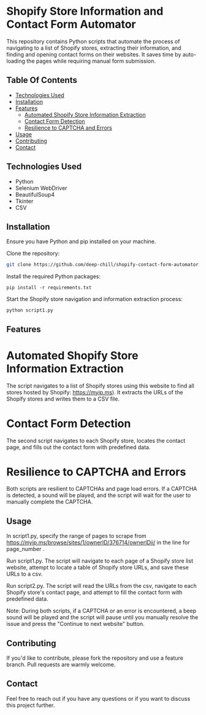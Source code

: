 # Shopify Store Information and Contact Form Automator


This repository contains Python scripts that automate the process of navigating to a list of Shopify stores, extracting their information, and finding and opening contact forms on their websites. It saves time by auto-loading the pages while requiring manual form submission.

## Table Of Contents

- [Technologies Used](#technologies-used)
- [Installation](#installation)
- [Features](#features)
    - [Automated Shopify Store Information Extraction](#automated-shopify-store-information-extraction)
    - [Contact Form Detection](#contact-form-detection)
    - [Resilience to CAPTCHA and Errors](#resilience-to-captcha-and-errors)
- [Usage](#usage)
- [Contributing](#contributing)
- [Contact](#contact)

## Technologies Used

- Python
- Selenium WebDriver
- BeautifulSoup4
- Tkinter
- CSV

## Installation

Ensure you have Python and pip installed on your machine.

Clone the repository:

```sh
git clone https://github.com/deep-chill/shopify-contact-form-automator.git
```
Install the required Python packages:
```
pip install -r requirements.txt
```
Start the Shopify store navigation and information extraction process:
```
python script1.py
```

## Features
# Automated Shopify Store Information Extraction
The script navigates to a list of Shopify stores using this website to find all stores hosted by Shopify: https://myip.ms). It extracts the URLs of the Shopify stores and writes them to a CSV file.

# Contact Form Detection
The second script navigates to each Shopify store, locates the contact page, and fills out the contact form with predefined data.

# Resilience to CAPTCHA and Errors
Both scripts are resilient to CAPTCHAs and page load errors. If a CAPTCHA is detected, a sound will be played, and the script will wait for the user to manually complete the CAPTCHA.

## Usage
In script1.py, specify the range of pages to scrape from https://myip.ms/browse/sites/1/ownerID/376714/ownerIDii/ in the line for page_number .

Run script1.py. The script will navigate to each page of a Shopify store list website, attempt to locate a table of Shopify store URLs, and save these URLs to a csv.

Run script2.py. The script will read the URLs from the csv, navigate to each Shopify store's contact page, and attempt to fill the contact form with predefined data.

Note: During both scripts, if a CAPTCHA or an error is encountered, a beep sound will be played and the script will pause until you manually resolve the issue and press the "Continue to next website" button.

## Contributing
If you'd like to contribute, please fork the repository and use a feature branch. Pull requests are warmly welcome.

## Contact
Feel free to reach out if you have any questions or if you want to discuss this project further.

